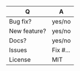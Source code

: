 | Q             | A
| ------------- | ---
| Bug fix?      | yes/no
| New feature?  | yes/no <!-- please update src/**/CHANGELOG.md files -->
| Docs?         | yes/no <!-- required for new features -->
| Issues        | Fix #... <!-- prefix each issue number with "Fix #", no need to create an issue if none exist, explain below instead -->
| License       | MIT

<!--
Replace this notice by a description of your feature/bugfix.
This will help reviewers and should be a good start for the documentation.

Additionally (see https://symfony.com/releases):
 - Always add tests and ensure they pass.
 - For new features, provide some code snippets to help understand usage.
 - Features and deprecations must be submitted against branch main.
 - Update/add documentation as required (we can help!)
 - Changelog entry should follow https://symfony.com/doc/current/contributing/code/conventions.html#writing-a-changelog-entry
 - Never break backward compatibility (see https://symfony.com/bc).
-->
